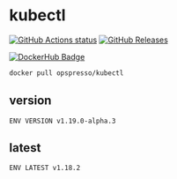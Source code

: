 # kubectl

[![GitHub Actions status](https://github.com/opspresso/kubectl/workflows/Build-Push/badge.svg)](https://github.com/opspresso/kubectl/actions)
[![GitHub Releases](https://img.shields.io/github/release/opspresso/kubectl.svg)](https://github.com/opspresso/kubectl/releases)

[![DockerHub Badge](http://dockeri.co/image/opspresso/kubectl)](https://hub.docker.com/r/opspresso/kubectl/)

```bash
docker pull opspresso/kubectl
```

## version

```
ENV VERSION v1.19.0-alpha.3
```

## latest

```
ENV LATEST v1.18.2
```
